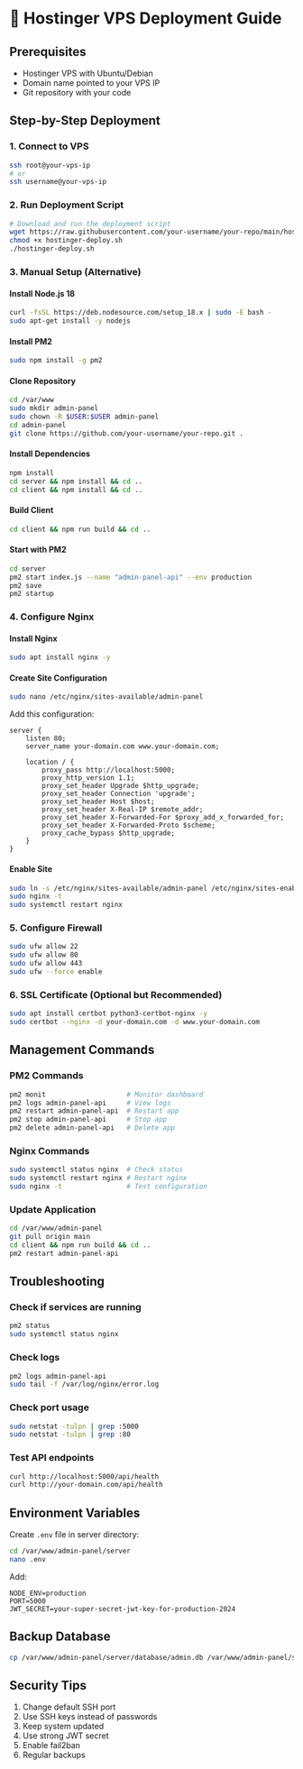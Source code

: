# 🚀 Hostinger VPS Deployment Guide

## Prerequisites
- Hostinger VPS with Ubuntu/Debian
- Domain name pointed to your VPS IP
- Git repository with your code

## Step-by-Step Deployment

### 1. Connect to VPS
```bash
ssh root@your-vps-ip
# or
ssh username@your-vps-ip
```

### 2. Run Deployment Script
```bash
# Download and run the deployment script
wget https://raw.githubusercontent.com/your-username/your-repo/main/hostinger-deploy.sh
chmod +x hostinger-deploy.sh
./hostinger-deploy.sh
```

### 3. Manual Setup (Alternative)

#### Install Node.js 18
```bash
curl -fsSL https://deb.nodesource.com/setup_18.x | sudo -E bash -
sudo apt-get install -y nodejs
```

#### Install PM2
```bash
sudo npm install -g pm2
```

#### Clone Repository
```bash
cd /var/www
sudo mkdir admin-panel
sudo chown -R $USER:$USER admin-panel
cd admin-panel
git clone https://github.com/your-username/your-repo.git .
```

#### Install Dependencies
```bash
npm install
cd server && npm install && cd ..
cd client && npm install && cd ..
```

#### Build Client
```bash
cd client && npm run build && cd ..
```

#### Start with PM2
```bash
cd server
pm2 start index.js --name "admin-panel-api" --env production
pm2 save
pm2 startup
```

### 4. Configure Nginx

#### Install Nginx
```bash
sudo apt install nginx -y
```

#### Create Site Configuration
```bash
sudo nano /etc/nginx/sites-available/admin-panel
```

Add this configuration:
```nginx
server {
    listen 80;
    server_name your-domain.com www.your-domain.com;

    location / {
        proxy_pass http://localhost:5000;
        proxy_http_version 1.1;
        proxy_set_header Upgrade $http_upgrade;
        proxy_set_header Connection 'upgrade';
        proxy_set_header Host $host;
        proxy_set_header X-Real-IP $remote_addr;
        proxy_set_header X-Forwarded-For $proxy_add_x_forwarded_for;
        proxy_set_header X-Forwarded-Proto $scheme;
        proxy_cache_bypass $http_upgrade;
    }
}
```

#### Enable Site
```bash
sudo ln -s /etc/nginx/sites-available/admin-panel /etc/nginx/sites-enabled/
sudo nginx -t
sudo systemctl restart nginx
```

### 5. Configure Firewall
```bash
sudo ufw allow 22
sudo ufw allow 80
sudo ufw allow 443
sudo ufw --force enable
```

### 6. SSL Certificate (Optional but Recommended)
```bash
sudo apt install certbot python3-certbot-nginx -y
sudo certbot --nginx -d your-domain.com -d www.your-domain.com
```

## Management Commands

### PM2 Commands
```bash
pm2 monit                    # Monitor dashboard
pm2 logs admin-panel-api     # View logs
pm2 restart admin-panel-api  # Restart app
pm2 stop admin-panel-api     # Stop app
pm2 delete admin-panel-api   # Delete app
```

### Nginx Commands
```bash
sudo systemctl status nginx  # Check status
sudo systemctl restart nginx # Restart nginx
sudo nginx -t                # Test configuration
```

### Update Application
```bash
cd /var/www/admin-panel
git pull origin main
cd client && npm run build && cd ..
pm2 restart admin-panel-api
```

## Troubleshooting

### Check if services are running
```bash
pm2 status
sudo systemctl status nginx
```

### Check logs
```bash
pm2 logs admin-panel-api
sudo tail -f /var/log/nginx/error.log
```

### Check port usage
```bash
sudo netstat -tulpn | grep :5000
sudo netstat -tulpn | grep :80
```

### Test API endpoints
```bash
curl http://localhost:5000/api/health
curl http://your-domain.com/api/health
```

## Environment Variables

Create `.env` file in server directory:
```bash
cd /var/www/admin-panel/server
nano .env
```

Add:
```
NODE_ENV=production
PORT=5000
JWT_SECRET=your-super-secret-jwt-key-for-production-2024
```

## Backup Database
```bash
cp /var/www/admin-panel/server/database/admin.db /var/www/admin-panel/server/database/admin.db.backup
```

## Security Tips
1. Change default SSH port
2. Use SSH keys instead of passwords
3. Keep system updated
4. Use strong JWT secret
5. Enable fail2ban
6. Regular backups


